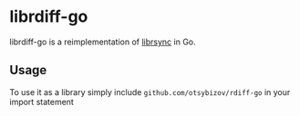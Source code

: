 # librdiff-go

librdiff-go is a reimplementation of [librsync](https://github.com/librsync/librsync) in Go.

## Usage

To use it as a library simply include `github.com/otsybizov/rdiff-go` in your import statement
